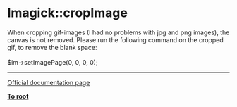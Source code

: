 # Imagick::cropImage



When cropping gif-images (I had no problems with jpg and png images), the canvas is not removed. Please run the following command on the cropped gif, to remove the blank space:<br><br>$im-&gt;setImagePage(0, 0, 0, 0);  

---

[Official documentation page](https://www.php.net/manual/en/imagick.cropimage.php)

**[To root](/README.md)**